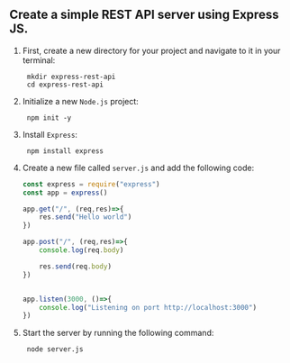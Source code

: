 ## Create a simple REST API server using Express JS.

1. First, create a new directory for your project and navigate to it in your terminal:

        mkdir express-rest-api
        cd express-rest-api


2. Initialize a new `Node.js` project:

        npm init -y 

3. Install `Express`:

        npm install express

4. Create a new file called `server.js` and add the following code:

    ```js
    const express = require("express")
    const app = express()

    app.get("/", (req,res)=>{
        res.send("Hello world")
    })

    app.post("/", (req,res)=>{
        console.log(req.body)

        res.send(req.body)
    })


    app.listen(3000, ()=>{
        console.log("Listening on port http://localhost:3000")
    })
    ```

5. Start the server by running the following command:

        node server.js
